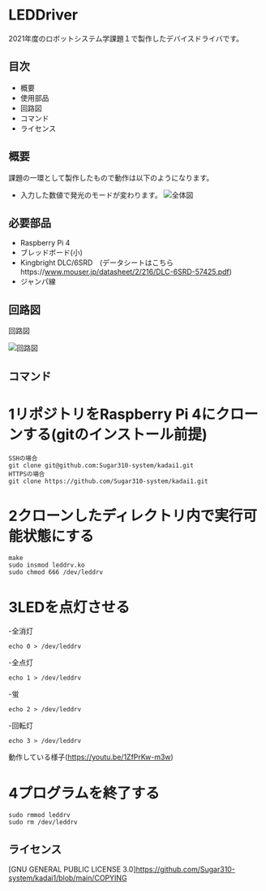 # LEDDriver
2021年度のロボットシステム学課題１で製作したデバイスドライバです。


## 目次
- 概要
- 使用部品
- 回路図
- コマンド
- ライセンス

## 概要
課題の一環として製作したもので動作は以下のようになります。
- 入力した数値で発光のモードが変わります。
![全体図](https://user-images.githubusercontent.com/76143173/145820546-46356170-83a0-4b4f-8b58-25d1b0d5822c.JPG)




## 必要部品
- Raspberry Pi 4 
- ブレッドボード(小)
- Kingbright DLC/6SRD　(データシートはこちらhttps://www.mouser.jp/datasheet/2/216/DLC-6SRD-57425.pdf)
- ジャンパ線

## 回路図
回路図

![回路図](https://user-images.githubusercontent.com/76143173/145818996-b4e57e7e-b5b0-4b9b-a59d-da202c960d8c.png)



## コマンド
# 1リポジトリをRaspberry Pi 4にクローンする(gitのインストール前提)
```
SSHの場合 
git clone git@github.com:Sugar310-system/kadai1.git
HTTPSの場合　
git clone https://github.com/Sugar310-system/kadai1.git
```
# 2クローンしたディレクトリ内で実行可能状態にする
```
make
sudo insmod leddrv.ko
sudo chmod 666 /dev/leddrv
```
# 3LEDを点灯させる
-全消灯
```
echo 0 > /dev/leddrv
```
-全点灯
```
echo 1 > /dev/leddrv
```
-蛍
```
echo 2 > /dev/leddrv
```
-回転灯
```
echo 3 > /dev/leddrv
```
動作している様子(https://youtu.be/1ZfPrKw-m3w)

# 4プログラムを終了する
```
sudo rmmod leddrv
sudo rm /dev/leddrv
```

## ライセンス
[GNU GENERAL PUBLIC LICENSE 3.0]https://github.com/Sugar310-system/kadai1/blob/main/COPYING
